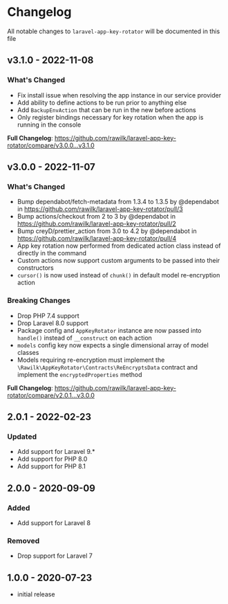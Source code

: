 # Changelog

All notable changes to `laravel-app-key-rotator` will be documented in this file

## v3.1.0 - 2022-11-08

### What's Changed

- Fix install issue when resolving the app instance in our service provider
- Add ability to define actions to be run prior to anything else
- Add `BackupEnvAction` that can be run in the new before actions
- Only register bindings necessary for key rotation when the app is running in the console

**Full Changelog**: https://github.com/rawilk/laravel-app-key-rotator/compare/v3.0.0...v3.1.0

## v3.0.0 - 2022-11-07

### What's Changed

- Bump dependabot/fetch-metadata from 1.3.4 to 1.3.5 by @dependabot in https://github.com/rawilk/laravel-app-key-rotator/pull/3
- Bump actions/checkout from 2 to 3 by @dependabot in https://github.com/rawilk/laravel-app-key-rotator/pull/2
- Bump creyD/prettier_action from 3.0 to 4.2 by @dependabot in https://github.com/rawilk/laravel-app-key-rotator/pull/4
- App key rotation now performed from dedicated action class instead of directly in the command
- Custom actions now support custom arguments to be passed into their constructors
- `cursor()` is now used instead of `chunk()` in default model re-encryption action

### Breaking Changes

- Drop PHP 7.4 support
- Drop Laravel 8.0 support
- Package config and `AppKeyRotator` instance are now passed into `handle()` instead of `__construct` on each action
- `models` config key now expects a single dimensional array of model classes
- Models requiring re-encryption must implement the `\Rawilk\AppKeyRotator\Contracts\ReEncryptsData` contract and implement the `encryptedProperties` method

**Full Changelog**: https://github.com/rawilk/laravel-app-key-rotator/compare/v2.0.1...v3.0.0

## 2.0.1 - 2022-02-23

### Updated

- Add support for Laravel 9.*
- Add support for PHP 8.0
- Add support for PHP 8.1

## 2.0.0 - 2020-09-09

### Added

- Add support for Laravel 8

### Removed

- Drop support for Laravel 7

## 1.0.0 - 2020-07-23

- initial release
